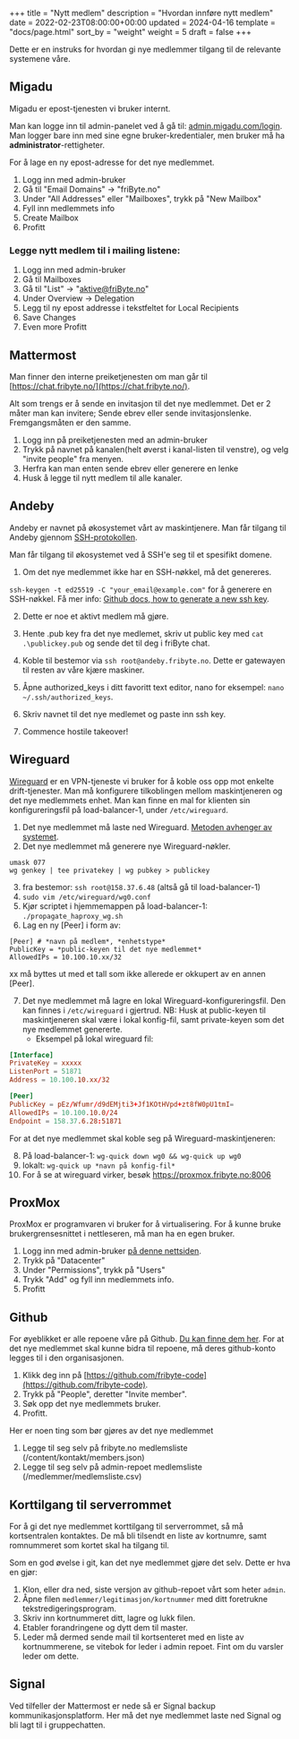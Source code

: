 +++
title = "Nytt medlem"
description = "Hvordan innføre nytt medlem"
date = 2022-02-23T08:00:00+00:00
updated = 2024-04-16
template = "docs/page.html"
sort_by = "weight"
weight = 5
draft = false
+++

Dette er en instruks for hvordan gi nye medlemmer tilgang til de relevante
systemene våre.

## Migadu

Migadu er epost-tjenesten vi bruker internt.

Man kan logge inn til admin-panelet ved å gå til:
[admin.migadu.com/login](https://admin.migadu.com/public/login). Man logger bare
inn med sine egne bruker-kredentialer, men bruker må ha
**administrator**-rettigheter.

For å lage en ny epost-adresse for det nye medlemmet.

1. Logg inn med admin-bruker
2. Gå til "Email Domains" -> "friByte.no"
3. Under "All Addresses" eller "Mailboxes", trykk på "New Mailbox"
4. Fyll inn medlemmets info
5. Create Mailbox
6. Profitt

### Legge nytt medlem til i mailing listene:

1. Logg inn med admin-bruker
2. Gå til Mailboxes
3. Gå til "List" -> "aktive@friByte.no"
4. Under Overview -> Delegation
5. Legg til ny epost addresse i tekstfeltet for Local
   Recipients
6. Save Changes
7. Even more Profitt

## Mattermost

Man finner den interne preiketjenesten om man går til
[https://chat.fribyte.no/](https://chat.fribyte.no/).

Alt som trengs er å sende en invitasjon til det nye medlemmet. Det er 2 måter
man kan invitere; Sende ebrev eller sende invitasjonslenke. Fremgangsmåten er
den samme.

1. Logg inn på preiketjenesten med an admin-bruker
2. Trykk på navnet på kanalen(helt øverst i kanal-listen til venstre), og velg
   "invite people" fra menyen.
3. Herfra kan man enten sende ebrev eller generere en lenke
4. Husk å legge til nytt medlem til alle kanaler.

## Andeby

Andeby er navnet på økosystemet vårt av maskintjenere. Man får tilgang til
Andeby gjennom [SSH-protokollen](https://www.ssh.com/academy/ssh).

Man får tilgang til økosystemet ved å SSH'e seg til et spesifikt domene.



1. Om det nye medlemmet ikke har en SSH-nøkkel, må det genereres.

`ssh-keygen -t ed25519 -C "your_email@example.com"` for å generere en SSH-nøkkel. Få mer info:
   [Github docs, how to generate a new ssh key](https://docs.github.com/en/authentication/connecting-to-github-with-ssh/generating-a-new-ssh-key-and-adding-it-to-the-ssh-agent).

2. Dette er noe et aktivt medlem må gjøre.
   
3. Hente .pub key fra det nye medlemet, skriv ut public key med `cat .\publickey.pub` og sende det til deg i friByte chat. 

4. Koble til bestemor via `ssh root@andeby.fribyte.no`. Dette er gatewayen til resten av våre kjære maskiner. 

5. Åpne authorized_keys i ditt favoritt text editor, nano for eksempel: `nano ~/.ssh/authorized_keys`. 

6. Skriv navnet til det nye medlemet og paste inn ssh key. 

7. Commence hostile takeover!


## Wireguard

[Wireguard](https://www.wireguard.com/) er en VPN-tjeneste vi bruker for å koble
oss opp mot enkelte drift-tjenester. Man må konfigurere tilkoblingen mellom
maskintjeneren og det nye medlemmets enhet. Man kan finne en mal for klienten
sin konfigureringsfil på load-balancer-1, under `/etc/wireguard`.

1. Det nye medlemmet må laste ned Wireguard.
   [Metoden avhenger av systemet](https://www.wireguard.com/install/).
2. Det nye medlemmet må generere nye Wireguard-nøkler.

```
umask 077
wg genkey | tee privatekey | wg pubkey > publickey
```

3. fra bestemor: `ssh root@158.37.6.48` (altså gå til load-balancer-1)
4. `sudo vim /etc/wireguard/wg0.conf`
5. Kjør scriptet i hjemmemappen på load-balancer-1: `./propagate_haproxy_wg.sh`
6. Lag en ny [Peer] i form av:

```
[Peer] # *navn på medlem*, *enhetstype*
PublicKey = *public-keyen til det nye medlemmet*
AllowedIPs = 10.100.10.xx/32
```

xx må byttes ut med et tall som ikke allerede er okkupert av en annen [Peer].

7. Det nye medlemmet må lagre en lokal Wireguard-konfigureringsfil. Den kan
   finnes i `/etc/wireguard` i gjertrud. NB: Husk at public-keyen til
   maskintjeneren skal være i lokal konfig-fil, samt private-keyen som det nye
   medlemmet genererte.
   - Eksempel på lokal wireguard fil:

```toml
[Interface]
PrivateKey = xxxxx
ListenPort = 51871
Address = 10.100.10.xx/32

[Peer]
PublicKey = pEz/Wfumr/d9dEMjti3+Jf1KOtHVpd+zt8fW0pU1tmI=
AllowedIPs = 10.100.10.0/24
Endpoint = 158.37.6.28:51871
```

For at det nye medlemmet skal koble seg på Wireguard-maskintjeneren:

8. På load-balancer-1: `wg-quick down wg0 && wg-quick up wg0`
9. lokalt: `wg-quick up *navn på konfig-fil*`
10. For å se at wireguard virker, besøk https://proxmox.fribyte.no:8006

## ProxMox

ProxMox er programvaren vi bruker for å virtualisering. For å kunne bruke
brukergrensesnittet i nettleseren, må man ha en egen bruker.

1. Logg inn med admin-bruker
   [på denne nettsiden](https://10.100.10.1:8006/#v1:0:18:4:::::8::14).
2. Trykk på "Datacenter"
3. Under "Permissions", trykk på "Users"
4. Trykk "Add" og fyll inn medlemmets info.
5. Profitt

## Github

For øyeblikket er alle repoene våre på Github.
[Du kan finne dem her](https://github.com/fribyte-code). For at det nye
medlemmet skal kunne bidra til repoene, må deres github-konto legges til i den
organisasjonen.

1. Klikk deg inn på
   [https://github.com/fribyte-code](https://github.com/fribyte-code).
2. Trykk på "People", deretter "Invite member".
3. Søk opp det nye medlemmets bruker.
4. Profitt.

Her er noen ting som bør gjøres av det nye medlemmet

1. Legge til seg selv på fribyte.no medlemsliste (/content/kontakt/members.json)
2. Legge til seg selv på admin-repoet medlemsliste (/medlemmer/medlemsliste.csv)

## Korttilgang til serverrommet

For å gi det nye medlemmet korttilgang til serverrommet, så må kortsentralen
kontaktes. De må bli tilsendt en liste av kortnumre, samt romnummeret som kortet
skal ha tilgang til.

Som en god øvelse i git, kan det nye medlemmet gjøre det selv. Dette er hva en
gjør:

1. Klon, eller dra ned, siste versjon av github-repoet vårt som heter `admin`.
2. Åpne filen `medlemmer/legitimasjon/kortnummer` med ditt foretrukne tekstredigeringsprogram.
3. Skriv inn kortnummeret ditt, lagre og lukk filen.
4. Etabler forandringene og dytt dem til master.
5. Leder må dermed sende mail til kortsenteret med en liste av kortnummerene, se
   vitebok for leder i admin repoet. Fint om du varsler leder om dette.

## Signal

Ved tilfeller der Mattermost er nede så er Signal backup kommunikasjonsplatform.
Her må det nye medlemmet laste ned Signal og bli lagt til i gruppechatten.
